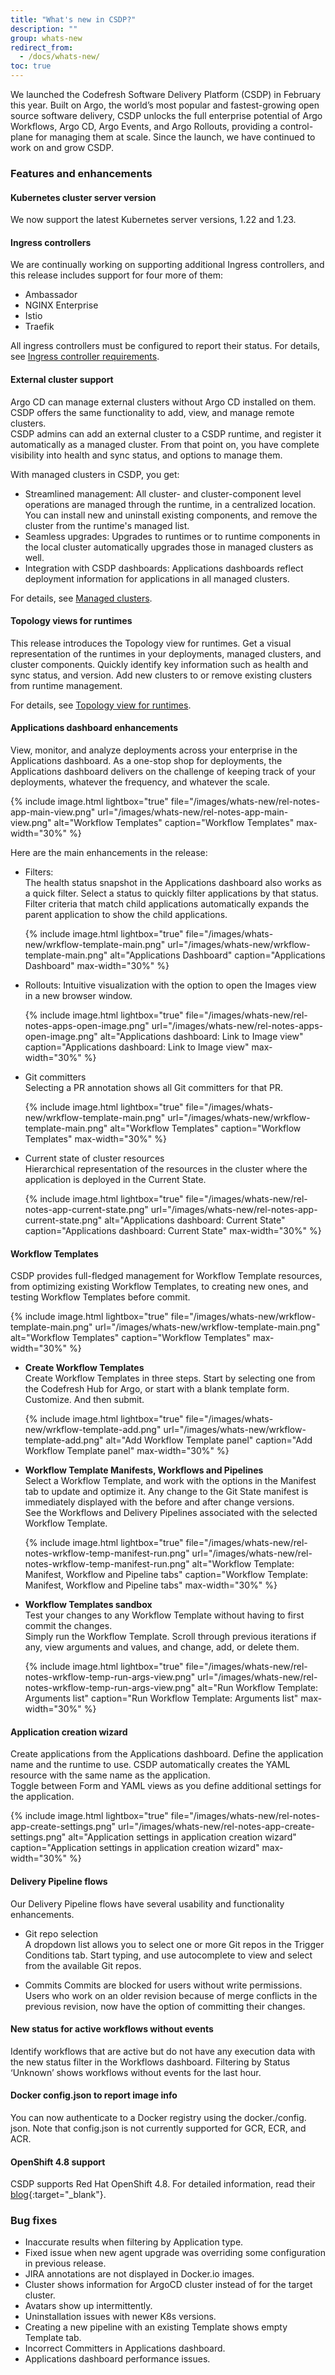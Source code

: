 ```yaml
---
title: "What's new in CSDP?"
description: ""
group: whats-new
redirect_from:
  - /docs/whats-new/
toc: true
---
```



We launched the Codefresh Software Delivery Platform (CSDP) in February this year. Built on Argo, the world’s most popular and fastest-growing open source software delivery, CSDP unlocks the full enterprise potential of Argo Workflows, Argo CD, Argo Events, and Argo Rollouts, providing a control-plane for managing them at scale.
Since the launch, we have continued to work on and grow CSDP.

### Features and enhancements 

#### Kubernetes cluster server version
We now support the latest Kubernetes server versions, 1.22 and 1.23. 

#### Ingress controllers
We are continually working on supporting additional Ingress controllers, and this release includes support for four more of them:
* Ambassador
* NGINX Enterprise
* Istio
* Traefik

All ingress controllers must be configured to report their status. 
For details, see [Ingress controller requirements]({{site.baseurl}}/docs/runtime/requirements/#ingress-controller).


#### External cluster support
Argo CD can manage external clusters without Argo CD installed on them. CSDP offers the same functionality to add, view, and manage remote clusters.  
CSDP admins can add an external cluster to a CSDP runtime, and register it automatically as a managed cluster. From that point on, you have complete visibility into health and sync status, and options to manage them.  

With managed clusters in CSDP, you get:
* Streamlined management: All cluster- and cluster-component level operations are managed through the runtime, in a centralized location. You can install new and uninstall existing components, and remove the cluster from the runtime's managed list.
* Seamless upgrades: Upgrades to runtimes or to runtime components in the local cluster automatically upgrades those in managed clusters as well.
* Integration with CSDP dashboards: Applications dashboards reflect deployment information for applications in all managed clusters.

For details, see [Managed clusters]({{site.baseurl}}/docs/runtime/managed-cluster).

#### Topology views for runtimes
This release introduces the Topology view for runtimes. Get a visual representation of the runtimes in your deployments, managed clusters, and cluster components. 
Quickly identify key information such as health and sync status, and version.
Add new clusters to or remove existing clusters from runtime management.  

For details, see [Topology view for runtimes]({{site.baseurl}}/docs/runtime/monitor-manage-runtimes/#topology-view).

#### Applications dashboard enhancements
View, monitor, and analyze deployments across your enterprise in the Applications dashboard. As a one-stop shop for deployments, the Applications dashboard delivers on the challenge of keeping track of your deployments, whatever the frequency, and whatever the scale.  

 {% include 
	image.html 
	lightbox="true" 
	file="/images/whats-new/rel-notes-app-main-view.png" 
	url="/images/whats-new/rel-notes-app-main-view.png" 
	alt="Workflow Templates" 
	caption="Workflow Templates"
  max-width="30%" 
  %}

Here are the main enhancements in the release:
* Filters:  
  The health status snapshot in the Applications dashboard also works as a quick filter. Select a status to quickly filter applications by that status.    
  Filter criteria that match child applications automatically expands the parent application to show the child applications.

   {% include 
	image.html 
	lightbox="true" 
	file="/images/whats-new/wrkflow-template-main.png" 
	url="/images/whats-new/wrkflow-template-main.png" 
	alt="Applications Dashboard" 
	caption="Applications Dashboard"
  max-width="30%" 
  %}

* Rollouts: 
  Intuitive visualization with the option to open the Images view in a new browser window.  

   {% include 
	image.html 
	lightbox="true" 
	file="/images/whats-new/rel-notes-apps-open-image.png" 
	url="/images/whats-new/rel-notes-apps-open-image.png" 
	alt="Applications dashboard: Link to Image view" 
	caption="Applications dashboard: Link to Image view"
  max-width="30%" 
  %}

* Git committers  
  Selecting a PR annotation shows all Git committers for that PR.  

  {% include 
	image.html 
	lightbox="true" 
	file="/images/whats-new/wrkflow-template-main.png" 
	url="/images/whats-new/wrkflow-template-main.png" 
	alt="Workflow Templates" 
	caption="Workflow Templates"
  max-width="30%" 
  %}

* Current state of cluster resources  
  Hierarchical representation of the resources in the cluster where the application is deployed in the Current State.

    {% include 
	image.html 
	lightbox="true" 
	file="/images/whats-new/rel-notes-app-current-state.png" 
	url="/images/whats-new/rel-notes-app-current-state.png" 
	alt="Applications dashboard: Current State" 
	caption="Applications dashboard: Current State"
  max-width="30%" 
  %}

#### Workflow Templates
CSDP provides full-fledged management for Workflow Template resources, from optimizing existing Workflow Templates, to creating new ones, and testing Workflow Templates before commit. 
 
 {% include 
	image.html 
	lightbox="true" 
	file="/images/whats-new/wrkflow-template-main.png" 
	url="/images/whats-new/wrkflow-template-main.png" 
	alt="Workflow Templates" 
	caption="Workflow Templates"
  max-width="30%" 
  %}

* **Create Workflow Templates**  
  Create Workflow Templates in three steps. Start by selecting one from the Codefresh Hub for Argo, or start with a blank template form. Customize. And then submit.  

  {% include 
	image.html 
	lightbox="true" 
	file="/images/whats-new/wrkflow-template-add.png" 
	url="/images/whats-new/wrkflow-template-add.png" 
	alt="Add Workflow Template panel" 
	caption="Add Workflow Template panel"
  max-width="30%" 
  %}

* **Workflow Template Manifests, Workflows and Pipelines**  
  Select a Workflow Template, and work with the options in the Manifest tab to update and optimize it. Any change to the Git State manifest is immediately displayed with the before and after change versions.  
  See the Workflows and Delivery Pipelines associated with the selected Workflow Template.  
 
  {% include 
	image.html 
	lightbox="true" 
	file="/images/whats-new/rel-notes-wrkflow-temp-manifest-run.png" 
	url="/images/whats-new/rel-notes-wrkflow-temp-manifest-run.png" 
	alt="Workflow Template: Manifest, Workflow and Pipeline tabs" 
	caption="Workflow Template: Manifest, Workflow and Pipeline tabs"
  max-width="30%" 
  %}

* **Workflow Templates sandbox**  
  Test your changes to any Workflow Template  without having to first commit the changes.  
  Simply run the Workflow Template. Scroll through previous iterations if any, view arguments and values, and change, add, or delete them. 
  
  {% include 
	image.html 
	lightbox="true" 
	file="/images/whats-new/rel-notes-wrkflow-temp-run-args-view.png" 
	url="/images/whats-new/rel-notes-wrkflow-temp-run-args-view.png" 
	alt="Run Workflow Template: Arguments list" 
	caption="Run Workflow Template: Arguments list"
  max-width="30%" 
  %}


#### Application creation wizard
Create applications from the Applications dashboard. Define the application name and the runtime to use. CSDP automatically creates the YAML resource with the same name as the application.  
Toggle between Form and YAML views as you define additional settings for the application. 

{% include 
	image.html 
	lightbox="true" 
	file="/images/whats-new/rel-notes-app-create-settings.png" 
	url="/images/whats-new/rel-notes-app-create-settings.png" 
	alt="Application settings in application creation wizard" 
	caption="Application settings in application creation wizard"
  max-width="30%" 
%}


#### Delivery Pipeline flows 
Our Delivery Pipeline flows have several usability and functionality enhancements.
* Git repo selection  
  A dropdown list allows you to select one or more Git repos in the Trigger Conditions tab. Start typing, and use autocomplete to view and select from the available Git repos.

* Commits
Commits are blocked for users without write permissions.
Users who work on an older revision because of merge conflicts in the previous revision, now have the option of committing their changes. 


#### New status for active workflows without events
Identify workflows that are active but do not have any execution data with the new status filter in the Workflows dashboard. Filtering by Status ‘Unknown’ shows workflows without events for the last hour.


#### Docker config.json to report image info
You can now authenticate to a Docker registry using the docker./config. json. Note that  config.json is not currently supported for GCR, ECR, and ACR.


#### OpenShift 4.8 support 
CSDP supports Red Hat OpenShift 4.8. For detailed information, read their [blog](https://cloud.redhat.com/blog/red-hat-openshift-4.8-is-now-generally-available#:~:text=OpenShift%204.8%20improves%20the%20bare,is%20now%20shipping%20with%20OpenShift){:target="\_blank"}.

### Bug fixes
* Inaccurate results when filtering by Application type.
* Fixed issue when new agent upgrade was overriding some configuration in previous release.
* JIRA annotations are not displayed in Docker.io images.
* Cluster shows information for ArgoCD cluster instead of for the target cluster.
* Avatars show up intermittently.
* Uninstallation issues with newer K8s versions.
* Creating a new pipeline with an existing Template shows empty Template tab.
* Incorrect Committers in Applications dashboard.
* Applications dashboard performance issues.
